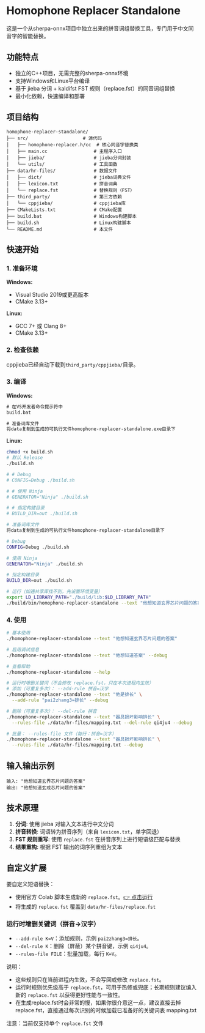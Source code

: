 # Homophone Replacer Standalone

这是一个从sherpa-onnx项目中独立出来的拼音词组替换工具，专门用于中文同音字的智能替换。

## 功能特点

- 独立的C++项目，无需完整的sherpa-onnx环境
- 支持Windows和Linux平台编译
- 基于 jieba 分词 + kaldifst FST 规则（replace.fst）的同音词组替换
- 最小化依赖，快速编译和部署

## 项目结构

```
homophone-replacer-standalone/
├── src/                    # 源代码
│   ├── homophone-replacer.h/cc  # 核心同音字替换类
│   ├── main.cc                 # 主程序入口
│   ├── jieba/                  # jieba分词封装
│   └── utils/                  # 工具函数
├── data/hr-files/              # 数据文件
│   ├── dict/                   # jieba词典文件
│   ├── lexicon.txt             # 拼音词典
│   └── replace.fst             # 替换规则（FST）
├── third_party/                # 第三方依赖
│   └── cppjieba/               # cppjieba库
├── CMakeLists.txt              # CMake配置
├── build.bat                   # Windows构建脚本
├── build.sh                    # Linux构建脚本
└── README.md                   # 本文件
```

## 快速开始

### 1. 准备环境

**Windows:**
- Visual Studio 2019或更高版本
- CMake 3.13+

**Linux:**
- GCC 7+ 或 Clang 8+
- CMake 3.13+

### 2. 检查依赖

cppjieba已经自动下载到`third_party/cppjieba/`目录。

### 3. 编译

**Windows:**
```cmd
# 在VS开发者命令提示符中
build.bat

# 准备词库文件
将data复制到生成的可执行文件homophone-replacer-standalone.exe目录下
```

**Linux:**
```bash
chmod +x build.sh
# 默认 Release
./build.sh

# # Debug
# CONFIG=Debug ./build.sh

# # 使用 Ninja
# GENERATOR="Ninja" ./build.sh

# # 指定构建目录
# BUILD_DIR=out ./build.sh

# 准备词库文件
将data复制到生成的可执行文件homophone-replacer-standalone目录下

# Debug
CONFIG=Debug ./build.sh

# 使用 Ninja
GENERATOR="Ninja" ./build.sh

# 指定构建目录
BUILD_DIR=out ./build.sh

# 运行（如遇共享库找不到，先设置环境变量）
export LD_LIBRARY_PATH="./build/lib:$LD_LIBRARY_PATH"
./build/bin/homophone-replacer-standalone --text "他想知道玄界芯片问题的答案" --debug
```

### 4. 使用

```bash
# 基本使用
./homophone-replacer-standalone --text "他想知道玄界芯片问题的答案"

# 启用调试信息
./homophone-replacer-standalone --text "他想知道答案" --debug

# 查看帮助
./homophone-replacer-standalone --help

# 运行时增删关键词（不会修改 replace.fst，只在本次进程内生效）
# 添加（可重复多次）： --add-rule 拼音=汉字
./homophone-replacer-standalone --text "他是排长" \
  --add-rule "pai2zhang3=排长" --debug

# 删除（可重复多次）： --del-rule 拼音
./homophone-replacer-standalone --text "器具损坏影响排长" \
  --rules-file ./data/hr-files/mapping.txt --del-rule qi4ju4 --debug

# 批量： --rules-file 文件（每行：拼音=汉字）
./homophone-replacer-standalone --text "器具损坏影响排长" \
  --rules-file ./data/hr-files/mapping.txt --debug
```

## 输入输出示例

```
输入: "他想知道玄界芯片问题的答案"
输出: "他想知道玄戒芯片问题的答案"
```

## 技术原理

1. **分词**: 使用 jieba 对输入文本进行中文分词
2. **拼音转换**: 词语转为拼音序列（来自 `lexicon.txt`，单字回退）
3. **FST 规则重写**: 使用 `replace.fst` 在拼音序列上进行短语级匹配与替换
4. **结果重构**: 根据 FST 输出的词序列重组为文本

## 自定义扩展

要自定义短语替换：
- 使用官方 Colab 脚本生成新的 `replace.fst`。[👉 点击运行](https://colab.research.google.com/drive/1jEaS3s8FbRJIcVQJv2EQx19EM_mnuARi?usp=sharing)
- 将生成的 `replace.fst` 覆盖到 `data/hr-files/replace.fst`

### 运行时增删关键词（拼音→汉字）

- `--add-rule K=V`：添加规则，示例 `pai2zhang3=排长`。
- `--del-rule K`：删除（屏蔽）某个拼音键，示例 `qi4ju4`。
- `--rules-file FILE`：批量加载，每行 `K=V`。

说明：
- 这些规则只在当前进程内生效，不会写回或修改 `replace.fst`。
- 运行时规则优先级高于 `replace.fst`，可用于热修或兜底；长期规则建议编入新的 `replace.fst` 以获得更好性能与一致性。
- 在生成replace.fst时会非常的慢，如果你很介意这一点，建议直接去掉replace.fst，直接通过每次识别的时候加载已准备好的关键词表 mapping.txt

注意：当前仅支持单个 `replace.fst` 文件
